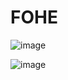 # FOHE

![image](https://github.com/Anonymousanoy/FOHE/assets/137591635/e3d92dae-bd98-40f6-8350-f76ad965793c)


![image](https://github.com/Anonymousanoy/FOHE/assets/137591635/2f2389d4-832e-4fd7-ab71-5a5bbe074c88)
